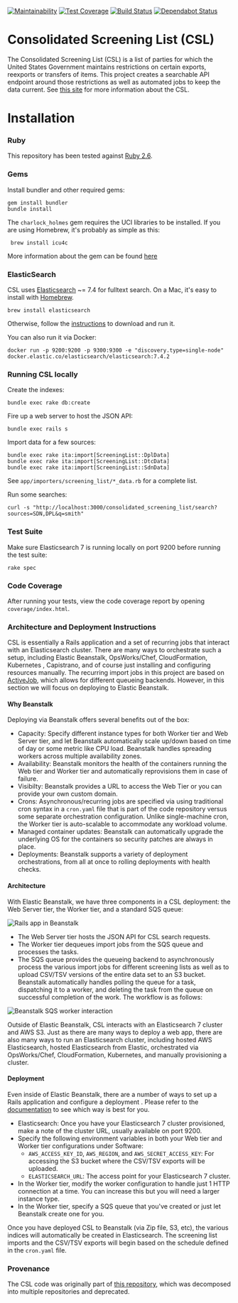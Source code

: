 [![Maintainability](https://api.codeclimate.com/v1/badges/cd273939d4dc7f269b0f/maintainability)](https://codeclimate.com/github/InternationalTradeAdministration/csl/maintainability)
[![Test Coverage](https://api.codeclimate.com/v1/badges/cd273939d4dc7f269b0f/test_coverage)](https://codeclimate.com/github/InternationalTradeAdministration/csl/test_coverage)
[![Build Status](https://travis-ci.org/InternationalTradeAdministration/csl.svg?branch=master)](https://travis-ci.org/InternationalTradeAdministration/csl/)
[![Dependabot Status](https://api.dependabot.com/badges/status?host=github&repo=InternationalTradeAdministration/csl)](https://dependabot.com)

Consolidated Screening List (CSL)
=================================

The Consolidated Screening List (CSL) is a list of parties for which the United States Government maintains
 restrictions on certain exports, reexports or transfers of items. This project creates a searchable API endpoint
  around those restrictions as well as automated jobs to keep the data current. 
  See [this site](https://www.export.gov/article?id=Consolidated-Screening-List) for more information about the CSL.

# Installation

### Ruby

This repository has been tested against [Ruby 2.6](http://www.ruby-lang.org/en/downloads/).

### Gems

Install bundler and other required gems:

    gem install bundler
    bundle install
    
The `charlock_holmes` gem requires the UCI libraries to be installed. If you are using Homebrew, it's probably as simple as this:
     
     brew install icu4c

More information about the gem can be found [here](https://github.com/brianmario/charlock_holmes)             

### ElasticSearch

CSL uses [Elasticsearch](http://www.elasticsearch.org/) ~= 7.4 for fulltext search. On a Mac, it's easy to
 install with [Homebrew](http://mxcl.github.com/homebrew/).

    brew install elasticsearch

Otherwise, follow the [instructions](http://www.elasticsearch.org/download/) to download and run it.

You can also run it via Docker:

    docker run -p 9200:9200 -p 9300:9300 -e "discovery.type=single-node" docker.elastic.co/elasticsearch/elasticsearch:7.4.2


### Running CSL locally

Create the indexes:

    bundle exec rake db:create
    
Fire up a web server to host the JSON API:

    bundle exec rails s
    
Import data for a few sources:

    bundle exec rake ita:import[ScreeningList::DplData]
    bundle exec rake ita:import[ScreeningList::DtcData]
    bundle exec rake ita:import[ScreeningList::SdnData]
    
See `app/importers/screening_list/*_data.rb` for a complete list.

Run some searches:

    curl -s "http://localhost:3000/consolidated_screening_list/search?sources=SDN,DPL&q=smith"


### Test Suite

Make sure Elasticsearch 7 is running locally on port 9200 before running the test suite: 

    rake spec

### Code Coverage

After running your tests, view the code coverage report by opening `coverage/index.html`.

### Architecture and Deployment Instructions

CSL is essentially a Rails application and a set of recurring jobs that interact with an Elasticsearch cluster. There
 are many ways to orchestrate such a setup, including Elastic Beanstalk, OpsWorks/Chef, CloudFormation, Kubernetes
 , Capistrano, and of course just
  installing and configuring resources manually. The recurring import jobs in this project are based 
  on [ActiveJob](https://edgeguides.rubyonrails.org/active_job_basics.html), which allows for different queueing backends. 
  However, in this section we will focus on deploying to Elastic Beanstalk.

#### Why Beanstalk
  
Deploying via Beanstalk offers several benefits out of the box:

* Capacity: Specify different instance types for both Worker tier and Web Server tier, and let Beanstalk automatically
 scale up/down based on time of day or some metric like CPU load. Beanstalk handles spreading workers across multiple
 availability zones.
* Availability: Beanstalk monitors the health of the containers running the Web tier and Worker tier and
 automatically reprovisions them in case of failure. 
* Visibilty: Beanstalk provides a URL to access the Web Tier or you can provide your own custom domain.  
* Crons: Asynchronous/recurring jobs are specified via using traditional cron syntax in a `cron.yaml` file that is
 part of the code repository versus some separate orchestration configuration. Unlike single-machine cron, the Worker
  tier is auto-scalable to accommodate any workload volume.
* Managed container updates: Beanstalk can automatically upgrade the underlying OS for the containers so security
 patches are always in place.
* Deployments: Beanstalk supports a variety of deployment orchestrations, from all at once to rolling deployments
 with health checks.

#### Architecture
  
With Elastic Beanstalk, we have three components in a CSL deployment: the Web Server tier, the Worker tier, and a
 standard SQS queue:
 
![Rails app in Beanstalk](https://raw.githubusercontent.com/tawan/active-elastic-job/master/docs/architecture.png)
  

* The Web Server tier hosts the JSON API for CSL search requests.
* The Worker tier dequeues import jobs from the SQS queue and processes the tasks.
* The SQS queue provides the queueing backend to asynchronously process the various import jobs for different
 screening lists as well as to upload CSV/TSV versions of the entire data set to an S3 bucket. Beanstalk
  automatically handles polling the queue for a task, dispatching it to a worker, and deleting the task from the
   queue on successful completion of the work. The workflow is as follows: 
   
![Beanstalk SQS worker interaction](https://3.bp.blogspot.com/-SKsLwkbwetM/WCvMPSk4vAI/AAAAAAACiPk/XtcGAJgtUvAqZzgOED0MhFAQuF69lNUnACLcB/s1600/SQSD.gif)
 
Outside of Elastic Beanstalk, CSL interacts with an Elasticsearch 7 cluster and AWS S3. Just as there are many ways
 to deploy a web app, there are also many ways to run an Elasticsearch cluster, including hosted AWS 
 Elasticsearch, hosted Elasticsearch from Elastic, orchestrated via OpsWorks/Chef, CloudFormation, Kubernetes, and
  manually provisioning a cluster.

#### Deployment

Even inside of Elastic Beanstalk, there are a number of ways to set up a Rails application and configure a deployment
. Please refer to the [documentation](https://docs.aws.amazon.com/en_pv/elasticbeanstalk/latest/dg/GettingStarted.html) to see which way is best for you. 

* Elasticsearch: Once you have your Elasticsearch 7 cluster provisioned, make a note of the cluster URL, usually
 available on port 9200.
* Specify the following environment variables in both your Web tier and Worker tier configurations under Software: 
    * `AWS_ACCESS_KEY_ID`, `AWS_REGION`, and `AWS_SECRET_ACCESS_KEY`: For accessing the S3 bucket where the CSV/TSV
     exports will be uploaded.
    * `ELASTICSEARCH_URL`: The access point for your Elasticsearch 7 cluster.
* In the Worker tier, modify the worker configuration to handle just 1 HTTP connection at a time. You can increase this
 but you will need a larger instance type.
* In the Worker tier, specify a SQS queue that you've created or just let Beanstalk create one for you.

Once you have deployed CSL to Beanstalk (via Zip file, S3, etc), the various indices will automatically be created in
 Elasticsearch. The screening list imports and the CSV/TSV exports will begin based on the schedule defined in the
  `cron.yaml` file.  

### Provenance

The CSL code was originally part of [this repository](https://github.com/InternationalTradeAdministration/webservices), which was decomposed into multiple repositories and deprecated.
